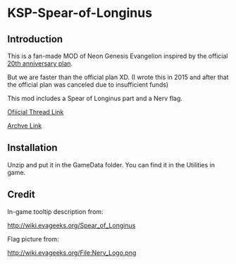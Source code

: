 # KSP-Spear-of-Longinus

## Introduction

This is a fan-made MOD of Neon Genesis Evangelion inspired by the official[ 20th anniversary plan](https://readyfor.jp/projects/evangelion).

But we are faster than the official plan XD. (I wrote this in 2015 and  after that the official plan was canceled due to insufficient funds)

This mod includes a Spear of Longinus part and a Nerv flag.

[Ofiicial Thread Link](http://forum.kerbalspaceprogram.com/index.php?/topic/99734-090spear-of-longinus/)

[Archve Link](https://archive.org/details/SpearofLonginus-0.7)

## Installation

Unzip and put it in the GameData folder. You can find it in the Utilities in game.

## Credit

In-game tooltip description from:

http://wiki.evageeks.org/Spear_of_Longinus

Flag picture from:

http://wiki.evageeks.org/File:Nerv_Logo.png

